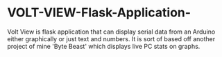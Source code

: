 # VOLT-VIEW-Flask-Application-
Volt View is flask application that can display serial data from an Arduino either graphically or just text and numbers. It is sort of based off another project of mine 'Byte Beast' which displays live PC stats on graphs.
